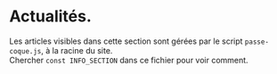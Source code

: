 # Actualités.
Les articles visibles dans cette section sont gérées par le script `passe-coque.js`, à la racine du site.  
Chercher `const INFO_SECTION` dans ce fichier pour voir comment.